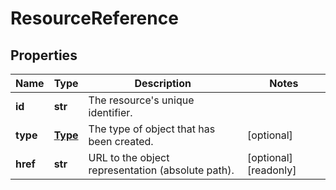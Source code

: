 # ResourceReference

## Properties
| Name | Type | Description | Notes |
| ------------ | ------------- | ------------- | ------------- |
| **id** | **str** | The resource&#39;s unique identifier. |  |
| **type** | [**Type**](Type.md) | The type of object that has been created. | [optional]  |
| **href** | **str** | URL to the object representation (absolute path). | [optional] [readonly]  |


